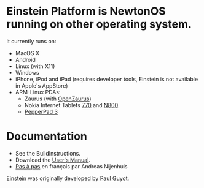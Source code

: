 # Einstein Platform is NewtonOS running on other operating system. #

It currently runs on:
  * MacOS X
  * Android
  * Linux (with X11)
  * Windows
  * iPhone, iPod and iPad (requires developer tools, Einstein is not available in Apple's AppStore)
  * ARM-Linux PDAs:
    * Zaurus (with [OpenZaurus](http://www.openzaurus.org/))
    * Nokia Internet Tablets [770](http://europe.nokia.com/770) and [N800](http://europe.nokia.com/A4305062)
    * [PepperPad 3](http://www.pepper.com/products/pepper_pad3.html)

# Documentation #
  * See the BuildInstructions.
  * Download the [User's Manual](http://einstein.googlecode.com/files/UserManual.pdf).
  * [Pas à pas](http://messagepad.free.fr/pasapas/Open/Einstein.html) en français par Andreas Nijenhuis

[Einstein](http://www.kallisys.com/newton/einstein/) was originally developed by [Paul Guyot](http://paul-guyot.com/).